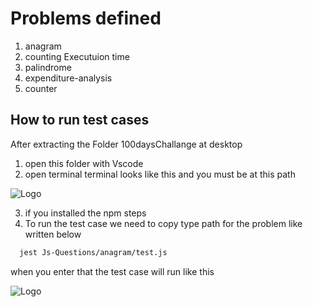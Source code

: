 # Problems defined

1. anagram
2. counting Executuion time
3. palindrome
4. expenditure-analysis
5. counter

## How to run test cases

After extracting the Folder 100daysChallange at desktop

1. open this folder with Vscode
2. open terminal
   terminal looks like this and you must be at this path

![Logo](https://i.imgur.com/eP2T6fH.png)

3. if you installed the npm steps
4. To run the test case we need to copy type path for the problem
   like written below

```bash
  jest Js-Questions/anagram/test.js

```

when you enter that
the test case will run like this

![Logo](https://i.imgur.com/HQKE93q.png)
